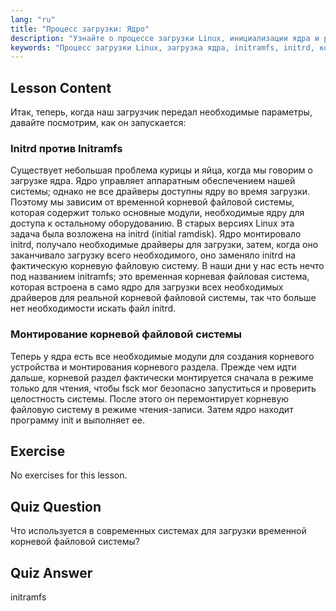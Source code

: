 ```yaml
---
lang: "ru"
title: "Процесс загрузки: Ядро"
description: "Узнайте о процессе загрузки Linux, инициализации ядра и роли initramfs. Поймите, как ядро монтирует корневую файловую систему. Руководство по процессу загрузки Linux."
keywords: "Процесс загрузки Linux, загрузка ядра, initramfs, initrd, корневая файловая система, учебник по Linux, Linux для начинающих, руководство по Linux"
---
```


## Lesson Content

Итак, теперь, когда наш загрузчик передал необходимые параметры, давайте посмотрим, как он запускается:

### Initrd против Initramfs

Существует небольшая проблема курицы и яйца, когда мы говорим о загрузке ядра. Ядро управляет аппаратным обеспечением нашей системы; однако не все драйверы доступны ядру во время загрузки. Поэтому мы зависим от временной корневой файловой системы, которая содержит только основные модули, необходимые ядру для доступа к остальному оборудованию. В старых версиях Linux эта задача была возложена на initrd (initial ramdisk). Ядро монтировало initrd, получало необходимые драйверы для загрузки, затем, когда оно заканчивало загрузку всего необходимого, оно заменяло initrd на фактическую корневую файловую систему. В наши дни у нас есть нечто под названием initramfs; это временная корневая файловая система, которая встроена в само ядро для загрузки всех необходимых драйверов для реальной корневой файловой системы, так что больше нет необходимости искать файл initrd.

### Монтирование корневой файловой системы

Теперь у ядра есть все необходимые модули для создания корневого устройства и монтирования корневого раздела. Прежде чем идти дальше, корневой раздел фактически монтируется сначала в режиме только для чтения, чтобы fsck мог безопасно запуститься и проверить целостность системы. После этого он перемонтирует корневую файловую систему в режиме чтения-записи. Затем ядро находит программу init и выполняет ее.

## Exercise

No exercises for this lesson.

## Quiz Question

Что используется в современных системах для загрузки временной корневой файловой системы?

## Quiz Answer

initramfs
